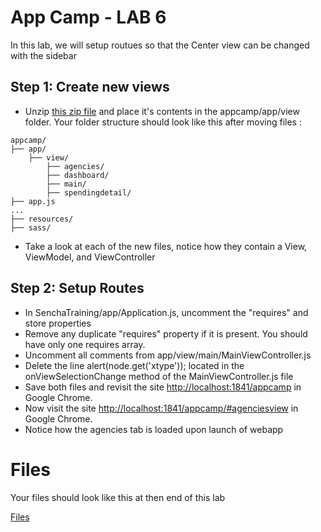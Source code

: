 # App Camp - LAB 6

In this lab, we will setup routues so that the Center view can be changed with the sidebar 


## Step 1: Create new views 

* Unzip [this zip file](https://github.com/shikhirsingh/ExtJS-AppCamp-Govt/blob/master/Instructions/06-Routes/view.zip) and place it's contents in the appcamp/app/view folder. Your folder structure should look like this after moving files :
```
appcamp/
├── app/
    ├── view/
        ├── agencies/
        ├── dashboard/
        ├── main/
        ├── spendingdetail/
├── app.js
...
├── resources/
├── sass/
```
* Take a look at each of the new files, notice how they contain a View, ViewModel, and ViewController 

## Step 2: Setup Routes

* In SenchaTraining/app/Application.js, uncomment the "requires" and store properties
* Remove any duplicate "requires" property if it is present. You should have only one requires array.
* Uncomment all comments from app/view/main/MainViewController.js 
* Delete the line alert(node.get('xtype'));  located in the onViewSelectionChange method of the MainViewController.js file
* Save both files and revisit the site [http://localhost:1841/appcamp](http://localhost:1841/appcamp/) in Google Chrome.
* Now visit the site [http://localhost:1841/appcamp/#agenciesview](http://localhost:1841/appcamp/#agenciesview) in Google Chrome. 
* Notice how the agencies tab is loaded upon launch of webapp

# Files

Your files should look like this at then end of this lab

<a href="app/"> Files</a>